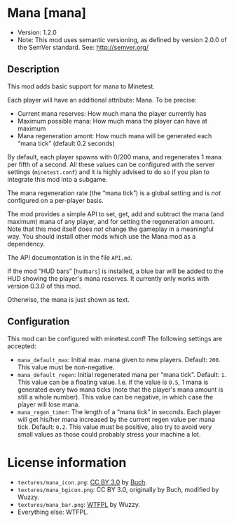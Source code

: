 # Mana [mana]

* Version: 1.2.0
* Note: This mod uses semantic versioning, as defined by version 2.0.0 of the SemVer standard. See: <http://semver.org/>

## Description
This mod adds basic support for mana to Minetest.

Each player will have an additional attribute: Mana. To be precise:

* Current mana reserves: How much mana the player currently has
* Maximum possible mana: How much mana the player can have at maximum
* Mana regeneration amont: How much mana will be generated each “mana tick” (default 0.2 seconds)

By default, each player spawns with 0/200 mana, and regenerates 1 mana per fifth of a second. All
these values can be configured with the server settings (`minetest.conf`) and it is highly advised to do
so if you plan to integrate this mod into a subgame.

The mana regeneration rate (the “mana tick”) is a global setting and is *not* configured on a
per-player basis.

The mod provides a simple API to set, get, add and subtract the mana (and maximum) mana of any player, and
for setting the regeneration amount. Note that this mod itself does *not* change the gameplay in a meaningful
way. You should install other mods which use the Mana mod as a dependency.

The API documentation is in the file `API.md`.

If the mod “HUD bars” [`hudbars`] is installed, a blue bar will be added to the HUD showing the player's mana reserves.
It currently only works with version 0.3.0 of this mod.

Otherwise, the mana is just shown as text.

## Configuration

This mod can be configured with minetest.conf! The following settings are accepted:

* `mana_default_max`: Initial max. mana given to new players. Default: `200`. This value must be non-negative.
* `mana_default_regen`: Initial regenerated mana per “mana tick”. Default: `1`. This value can be a floating value. I.e. if the value is `0.5`, 1 mana is generated every two mana ticks (note that the player's mana amount is still a whole number). This value can be negative, in which case the player will lose mana.
* `mana_regen_timer`: The length of a “mana tick” in seconds. Each player will get his/her mana increased by the current
  regen value per mana tick. Default: `0.2`. This value must be positive, also try to avoid very small values
  as those could probably stress your machine a lot.

License information
===================
* `textures/mana_icon.png`: [CC BY 3.0](https://creativecommons.org/licenses/by/3.0/) by [Buch](http://opengameart.org/users/Buch).
* `textures/mana_bgicon.png`: CC BY 3.0, originally by Buch, modified by Wuzzy.
* `textures/mana_bar.png`: [WTFPL](http://www.wtfpl.net/txt/copying/) by Wuzzy.
* Everything else: WTFPL.
